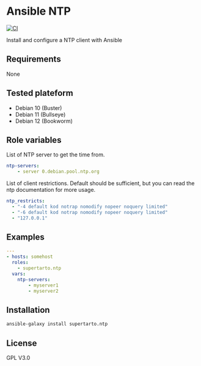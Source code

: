 # Ansible NTP
[![CI](https://github.com/supertarto/ansible-ntp/workflows/CI/badge.svg?event=push)](https://github.com/supertarto/ansible-ntp/actions?query=workflow%3ACI)

Install and configure a NTP client with Ansible

## Requirements
None

## Tested plateform
* Debian 10 (Buster)
* Debian 11 (Bullseye)
* Debian 12 (Bookworm)

## Role variables
List of NTP server to get the time from.

```yml
ntp-servers:
    - server 0.debian.pool.ntp.org
```

List of client restrictions. Default should be sufficient, but you can read the ntp documentation for more usage.

```yml
ntp_restricts:
  - "-4 default kod notrap nomodify nopeer noquery limited"
  - "-6 default kod notrap nomodify nopeer noquery limited"
  - "127.0.0.1"
```

## Examples

```yml
---
- hosts: somehost
  roles:
    - supertarto.ntp
  vars:
    ntp-servers:
        - myserver1
        - myserver2  
```

## Installation

```bash
ansible-galaxy install supertarto.ntp
```

## License
GPL V3.0
